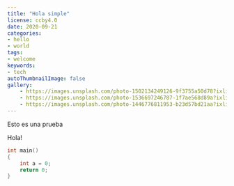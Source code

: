 ```yaml
---
title: "Hola simple"
license: ccby4.0
date: 2020-09-21
categories:
- hello
- world
tags:
- welcome
keywords:
- tech
autoThumbnailImage: false
gallery:
    - https://images.unsplash.com/photo-1502134249126-9f3755a50d78?ixlib=rb-1.2.1&ixid=eyJhcHBfaWQiOjEyMDd9&auto=format&fit=crop&w=1350&q=80 "Space"
    - https://images.unsplash.com/photo-1536697246787-1f7ae568d89a?ixlib=rb-1.2.1&ixid=eyJhcHBfaWQiOjEyMDd9&auto=format&fit=crop&w=634&q=80 "Astronaut"
    - https://images.unsplash.com/photo-1446776811953-b23d57bd21aa?ixlib=rb-1.2.1&ixid=eyJhcHBfaWQiOjEyMDd9&auto=format&fit=crop&w=1352&q=80 "Astronaut"
---
```


Esto es una prueba
<!--more-->


Hola!

```cpp
int main()
{
    int a = 0;
    return 0;
}
```